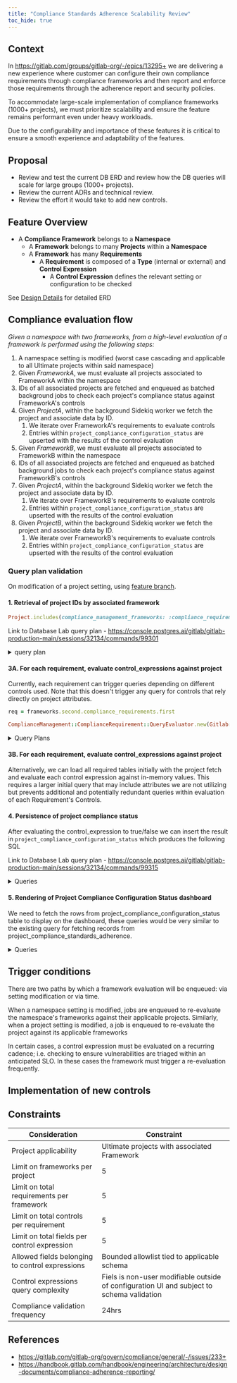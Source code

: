 ```yaml
---
title: "Compliance Standards Adherence Scalability Review"
toc_hide: true
---
```


## Context

In https://gitlab.com/groups/gitlab-org/-/epics/13295+ we are delivering a new experience where customer can configure their own compliance requirements through compliance frameworks and then report and enforce those requirements through the adherence report and security policies.

To accommodate large-scale implementation of compliance frameworks (1000+ projects), we must prioritize scalability and ensure the feature remains performant even under heavy workloads.

Due to the configurability and importance of these features it is critical to ensure a smooth experience and adaptability of the features.

## Proposal

- Review and test the current DB ERD and review how the DB queries will scale for large groups (1000+ projects).
- Review the current ADRs and technical review.
- Review the effort it would take to add new controls.

## Feature Overview

- A **Compliance Framework** belongs to a **Namespace**
  - A **Framework** belongs to many **Projects** within a **Namespace**
  - A **Framework** has many **Requirements**
    - A **Requirement** is composed of a **Type** (internal or external) and **Control Expression**
      - A **Control Expression** defines the relevant setting or configuration to be checked

See [Design Details](./_index.md#design-details) for detailed ERD

## Compliance evaluation flow

_Given a namespace with two frameworks, from a high-level evaluation of a framework is performed using the following steps:_

1. A namespace setting is modified (worst case cascading and applicable to all Ultimate projects within said namespace)
1. Given _FrameworkA_, we must evaluate all projects associated to FrameworkA within the namespace
1. IDs of all associated projects are fetched and enqueued as batched background jobs to check each project's compliance status against FrameworkA's controls
1. Given _ProjectA_, within the background Sidekiq worker we fetch the project and associate data by ID.
    1. We iterate over FrameworkA's requirements to evaluate controls
    1. Entries within `project_compliance_configuration_status` are upserted with the results of the control evaluation
1. Given _FrameworkB_, we must evaluate all projects associated to FrameworkB within the namespace
1. IDs of all associated projects are fetched and enqueued as batched background jobs to check each project's compliance status against FrameworkB's controls
1. Given _ProjectA_, within the background Sidekiq worker we fetch the project and associate data by ID.
    1. We iterate over FrameworkB's requirements to evaluate controls
    1. Entries within `project_compliance_configuration_status` are upserted with the results of the control evaluation
1. Given _ProjectB_, within the background Sidekiq worker we fetch the project and associate data by ID.
    1. We iterate over FrameworkB's requirements to evaluate controls
    1. Entries within `project_compliance_configuration_status` are upserted with the results of the control evaluation

### Query plan validation

On modification of a project setting, using [feature branch](https://gitlab.com/gitlab-org/gitlab/-/compare/master...huzaifaiftikhar1_scalability_review_custom_controls).

#### 1. Retrieval of project IDs by associated framework

```rb
Project.includes(compliance_management_frameworks: :compliance_requirements).find(project_id)
```
Link to Database Lab query plan - https://console.postgres.ai/gitlab/gitlab-production-main/sessions/32134/commands/99301

<details><summary>query plan</summary>

```sql
SELECT
    "projects"."id",
    "projects"."name",
    "projects"."path",
    "projects"."description",
    "projects"."created_at",
    "projects"."updated_at",
    "projects"."creator_id",
    "projects"."namespace_id",
    "projects"."last_activity_at",
    "projects"."import_url",
    "projects"."visibility_level",
    "projects"."archived",
    "projects"."avatar",
    "projects"."merge_requests_template",
    "projects"."star_count",
    "projects"."merge_requests_rebase_enabled",
    "projects"."import_type",
    "projects"."import_source",
    "projects"."approvals_before_merge",
    "projects"."reset_approvals_on_push",
    "projects"."merge_requests_ff_only_enabled",
    "projects"."issues_template",
    "projects"."mirror",
    "projects"."mirror_last_update_at",
    "projects"."mirror_last_successful_update_at",
    "projects"."mirror_user_id",
    "projects"."shared_runners_enabled",
    "projects"."runners_token",
    "projects"."build_allow_git_fetch",
    "projects"."build_timeout",
    "projects"."mirror_trigger_builds",
    "projects"."pending_delete",
    "projects"."public_builds",
    "projects"."last_repository_check_failed",
    "projects"."last_repository_check_at",
    "projects"."only_allow_merge_if_pipeline_succeeds",
    "projects"."has_external_issue_tracker",
    "projects"."repository_storage",
    "projects"."repository_read_only",
    "projects"."request_access_enabled",
    "projects"."has_external_wiki",
    "projects"."ci_config_path",
    "projects"."lfs_enabled",
    "projects"."description_html",
    "projects"."only_allow_merge_if_all_discussions_are_resolved",
    "projects"."repository_size_limit",
    "projects"."printing_merge_request_link_enabled",
    "projects"."auto_cancel_pending_pipelines",
    "projects"."service_desk_enabled",
    "projects"."cached_markdown_version",
    "projects"."delete_error",
    "projects"."last_repository_updated_at",
    "projects"."disable_overriding_approvers_per_merge_request",
    "projects"."storage_version",
    "projects"."resolve_outdated_diff_discussions",
    "projects"."remote_mirror_available_overridden",
    "projects"."only_mirror_protected_branches",
    "projects"."pull_mirror_available_overridden",
    "projects"."jobs_cache_index",
    "projects"."external_authorization_classification_label",
    "projects"."mirror_overwrites_diverged_branches",
    "projects"."pages_https_only",
    "projects"."external_webhook_token",
    "projects"."packages_enabled",
    "projects"."merge_requests_author_approval",
    "projects"."pool_repository_id",
    "projects"."runners_token_encrypted",
    "projects"."bfg_object_map",
    "projects"."detected_repository_languages",
    "projects"."merge_requests_disable_committers_approval",
    "projects"."require_password_to_approve",
    "projects"."max_pages_size",
    "projects"."max_artifacts_size",
    "projects"."pull_mirror_branch_prefix",
    "projects"."remove_source_branch_after_merge",
    "projects"."marked_for_deletion_at",
    "projects"."marked_for_deletion_by_user_id",
    "projects"."autoclose_referenced_issues",
    "projects"."suggestion_commit_message",
    "projects"."project_namespace_id",
    "projects"."hidden",
    "projects"."organization_id"
FROM
    "projects"
WHERE
    "projects"."id" = 278964
```

```plaintext
--------------------------------------------------------------------------------------------------------------------------
 Index Scan using projects_pkey on projects  (cost=0.56..3.58 rows=1 width=823) (actual time=0.039..0.040 rows=1 loops=1)
   Index Cond: (id = 278964)
   Buffers: shared hit=5
 Planning:
   Buffers: shared hit=1497
 Planning Time: 4.005 ms
 Execution Time: 0.166 ms
(7 rows)
</details>

#### 2. Retrieval of Compliance Requirements for Project's Frameworks

Link to Database Lab query plan - https://console.postgres.ai/gitlab/gitlab-production-main/sessions/32134/commands/99300

<details><summary>Query plan</summary>

```sql
SELECT
    "compliance_requirements".*
FROM
    "compliance_requirements"
WHERE
    "compliance_requirements"."framework_id" IN (1020460, 1020461, 1020462, 1020463, 1020464)
```

```plaintext
QUERY PLAN
--------------------------------------------------------------------------------------------------------------------------------------------------------------------
 Index Scan using u_compliance_requirements_for_framework on compliance_requirements  (cost=0.14..4.53 rows=1 width=506) (actual time=0.023..0.048 rows=25 loops=1)
   Index Cond: (framework_id = ANY ('{1020460,1020461,1020462,1020463,1020464}'::bigint[]))
   Buffers: shared hit=14
 Planning:
   Buffers: shared hit=46
 Planning Time: 0.314 ms
 Execution Time: 0.086 ms
(7 rows)
```

</details>

#### 3A. For each requirement, evaluate control_expressions against project

Currently, each requirement can trigger queries depending on different controls used. Note that this doesn't trigger any query for controls that rely directly on project attributes.

```rb
req = frameworks.second.compliance_requirements.first

ComplianceManagement::ComplianceRequirement::QueryEvaluator.new(Gitlab::Json.parse(req.control_expression), project).evaluate
```

<details><summary>Query Plans</summary>

For `at_least_two_approvals` or any other control related to approval rule

Database Lab query plan - https://console.postgres.ai/gitlab/gitlab-production-main/sessions/32134/commands/99302

```sql
SELECT
    SUM(approvals_required)
FROM
    "approval_project_rules"
WHERE
    "approval_project_rules"."project_id" = 1
LIMIT 1
```

For `default_branch_protected`

Database Lab query plan - https://console.postgres.ai/gitlab/gitlab-production-main/sessions/32134/commands/99303

```sql
SELECT
    "protected_branches".*
FROM (
    SELECT
        "protected_branches".*
    FROM
        "protected_branches"
    WHERE
        "protected_branches"."project_id" = 1) protected_branches
```

Fetching namespace

Database Lab query plan - https://console.postgres.ai/gitlab/gitlab-production-main/sessions/32134/commands/99304

```sql
SELECT
    "namespaces"."id",
    "namespaces"."name",
    "namespaces"."path",
    "namespaces"."owner_id",
    "namespaces"."created_at",
    "namespaces"."updated_at",
    "namespaces"."type",
    "namespaces"."description",
    "namespaces"."avatar",
    "namespaces"."membership_lock",
    "namespaces"."share_with_group_lock",
    "namespaces"."visibility_level",
    "namespaces"."request_access_enabled",
    "namespaces"."ldap_sync_status",
    "namespaces"."ldap_sync_error",
    "namespaces"."ldap_sync_last_update_at",
    "namespaces"."ldap_sync_last_successful_update_at",
    "namespaces"."ldap_sync_last_sync_at",
    "namespaces"."description_html",
    "namespaces"."lfs_enabled",
    "namespaces"."parent_id",
    "namespaces"."shared_runners_minutes_limit",
    "namespaces"."repository_size_limit",
    "namespaces"."require_two_factor_authentication",
    "namespaces"."two_factor_grace_period",
    "namespaces"."cached_markdown_version",
    "namespaces"."project_creation_level",
    "namespaces"."runners_token",
    "namespaces"."file_template_project_id",
    "namespaces"."saml_discovery_token",
    "namespaces"."runners_token_encrypted",
    "namespaces"."custom_project_templates_group_id",
    "namespaces"."auto_devops_enabled",
    "namespaces"."extra_shared_runners_minutes_limit",
    "namespaces"."last_ci_minutes_notification_at",
    "namespaces"."last_ci_minutes_usage_notification_level",
    "namespaces"."subgroup_creation_level",
    "namespaces"."max_pages_size",
    "namespaces"."max_artifacts_size",
    "namespaces"."mentions_disabled",
    "namespaces"."default_branch_protection",
    "namespaces"."max_personal_access_token_lifetime",
    "namespaces"."push_rule_id",
    "namespaces"."shared_runners_enabled",
    "namespaces"."allow_descendants_override_disabled_shared_runners",
    "namespaces"."traversal_ids",
    "namespaces"."organization_id"
FROM
    "namespaces"
WHERE
    "namespaces"."type" = 'Group'
    AND "namespaces"."id" = 22
LIMIT 1
```

</details>

#### 3B. For each requirement, evaluate control_expressions against project

Alternatively, we can load all required tables initially with the project fetch and evaluate each control expression against in-memory values. This requires a larger initial query that may include attributes we are not utilizing but prevents additional and potentially redundant queries within evaluation of each Requirement's Controls.

#### 4. Persistence of project compliance status

After evaluating the control_expression to true/false we can insert the result in `project_compliance_configuration_status` which produces the following SQL

Link to Database Lab query plan - https://console.postgres.ai/gitlab/gitlab-production-main/sessions/32134/commands/99315

<details><summary>Queries</summary>

```sql
INSERT INTO "project_compliance_configuration_status" ("created_at", "updated_at", "project_id", "namespace_id", "compliance_requirement_id", "status")
    VALUES ('2024-09-27 20:28:14.097687', '2024-09-27 20:28:14.097687', 20, 31, 15, 1)
RETURNING
    "id"
```

</details>

#### 5. Rendering of Project Compliance Configuration Status dashboard

We need to fetch the rows from project_compliance_configuration_status table to display on the dashboard, these queries would be very similar to the existing query for fetching records from project_compliance_standards_adherence.

<details><summary>Queries</summary>

</details>

## Trigger conditions

There are two paths by which a framework evaluation will be enqueued: via setting modification or via time.

When a namespace setting is modified, jobs are enqueued to re-evaluate the namespace's frameworks against their applicable projects. Similarly, when a project setting is modified, a job is enqueued to re-evaluate the project against its applicable frameworks

In certain cases, a control expression must be evaluated on a recurring cadence; i.e. checking to ensure vulnerabilities are triaged within an anticipated SLO. In these cases the framework must trigger a re-evaluation frequently.

## Implementation of new controls

## Constraints

| Consideration | Constraint |
| ------ | ------ |
| Project applicability | Ultimate projects with associated Framework |
| Limit on frameworks per project | 5 |
| Limit on total requirements per framework | 5 |
| Limit on total controls per requirement | 5 |
| Limit on total fields per control expression | 5 |
| Allowed fields belonging to control expressions | Bounded allowlist tied to applicable schema |
| Control expressions query complexity| Fiels is non-user modifiable outside of configuration UI and subject to schema validation |
| Compliance validation frequency | 24hrs |

## References

- https://gitlab.com/gitlab-org/govern/compliance/general/-/issues/233+
- https://handbook.gitlab.com/handbook/engineering/architecture/design-documents/compliance-adherence-reporting/
